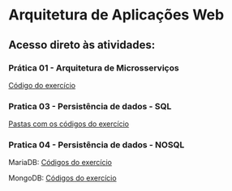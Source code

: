 # Arquitetura de Aplicações Web
## Acesso direto às atividades:
### Prática 01 - Arquitetura de Microsserviços
<a href="https://github.com/CarlosEOsawaC/Arquitetura-de-Aplicacoes-Web/blob/main/NOVA/demo/src/main/java/com/example/demo/DemoApplication.java" target="_blank">Código do exercício</a>
### Pratica 03 - Persistência de dados - SQL
<a href="https://github.com/CarlosEOsawaC/Arquitetura-de-Aplicacoes-Web/tree/main/NOVA5/ativ3/src/main/java/com/example/ativ3" target="_blank">Pastas com os códigos do exercício</a>
### Pratica 04 - Persistência de dados - NOSQL
MariaDB: <a href="https://github.com/CarlosEOsawaC/Arquitetura-de-Aplicacoes-Web/tree/main/NOVA6/ativ4/src/main" target="_blank">Códigos do exercício</a>

MongoDB: <a href="https://github.com/CarlosEOsawaC/Arquitetura-de-Aplicacoes-Web/tree/main/NOVA6/ativ5/src/main" target="_blank">Códigos do exercício</a>
